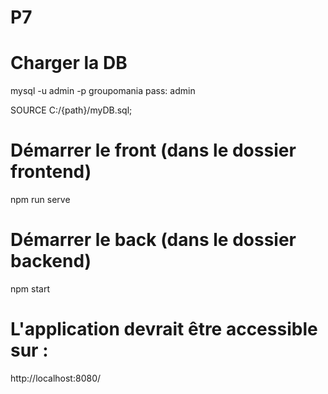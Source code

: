 # P7

# Charger la DB

mysql -u admin -p groupomania
pass: admin

SOURCE C:/{path}/myDB.sql;

# Démarrer le front (dans le dossier frontend)

npm run serve

# Démarrer le back (dans le dossier backend)

npm start

# L'application devrait être accessible sur :

http://localhost:8080/